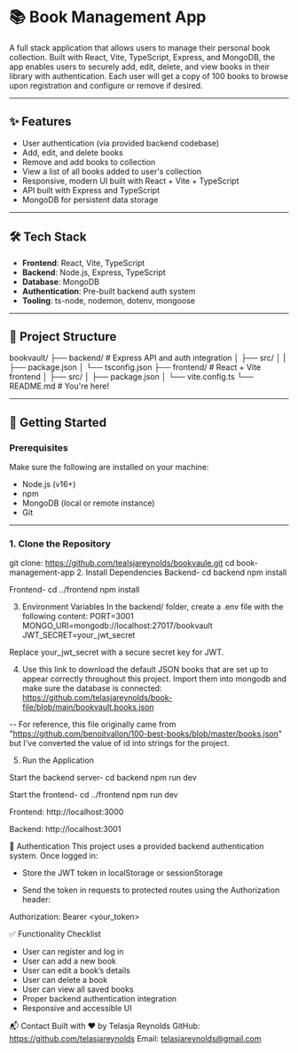 # 📚 Book Management App

A full stack application that allows users to manage their personal book collection. Built with React, Vite, TypeScript, Express, and MongoDB, the app enables users to securely add, edit, delete, and view books in their library with authentication. Each user will get a copy of 100 books to browse upon registration and configure or remove if desired.

---

## ✨ Features

- User authentication (via provided backend codebase)
- Add, edit, and delete books
- Remove and add books to collection
- View a list of all books added to user's collection
- Responsive, modern UI built with React + Vite + TypeScript
- API built with Express and TypeScript
- MongoDB for persistent data storage

---

## 🛠 Tech Stack

- **Frontend**: React, Vite, TypeScript
- **Backend**: Node.js, Express, TypeScript
- **Database**: MongoDB
- **Authentication**: Pre-built backend auth system
- **Tooling**: ts-node, nodemon, dotenv, mongoose

---

## 📁 Project Structure

bookvault/
├── backend/ # Express API and auth integration
│ ├── src/ │
| ├── package.json
│ └── tsconfig.json
├── frontend/ # React + Vite frontend
│ ├── src/
│ ├── package.json
│ └── vite.config.ts
└── README.md # You're here!

---

## 🚀 Getting Started

### Prerequisites

Make sure the following are installed on your machine:

- Node.js (v16+)
- npm
- MongoDB (local or remote instance)
- Git

---

### 1. Clone the Repository

git clone: https://github.com/tealsjareynolds/bookvaule.git
cd book-management-app 2. Install Dependencies
Backend-
cd backend
npm install

Frontend-
cd ../frontend
npm install

3. Environment Variables
   In the backend/ folder, create a .env file with the following content:
   PORT=3001
   MONGO_URI=mongodb://localhost:27017/bookvault
   JWT_SECRET=your_jwt_secret

Replace your_jwt_secret with a secure secret key for JWT.

4. Use this link to download the default JSON books that are set up to appear correctly throughout this project. Import them into mongodb and make sure the database is connected: https://github.com/telasjareynolds/book-file/blob/main/bookvault.books.json

-- For reference, this file originally came from "https://github.com/benoitvallon/100-best-books/blob/master/books.json" but I've converted the value of id into strings for the project.

5. Run the Application

Start the backend server-
cd backend
npm run dev

Start the frontend-
cd ../frontend
npm run dev

Frontend: http://localhost:3000

Backend: http://localhost:3001

🔐 Authentication
This project uses a provided backend authentication system. Once logged in:

- Store the JWT token in localStorage or sessionStorage

- Send the token in requests to protected routes using the Authorization header:

Authorization: Bearer <your_token>

✅ Functionality Checklist

- User can register and log in
- User can add a new book
- User can edit a book’s details
- User can delete a book
- User can view all saved books
- Proper backend authentication integration
- Responsive and accessible UI

📬 Contact
Built with ❤️ by Telasja Reynolds
GitHub: https://github.com/telasjareynolds
Email: telasjareynolds@gmail.com
